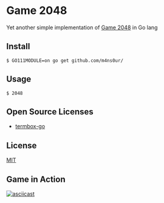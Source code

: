 # Game 2048
Yet another simple implementation of [Game 2048](https://gabrielecirulli.github.io/2048/) in Go lang

## Install
```
$ GO111MODULE=on go get github.com/m4ns0ur/
```

## Usage

```
$ 2048
```

## Open Source Licenses
- [termbox-go](https://github.com/nsf/termbox-go/blob/master/LICENSE)

## License
[MIT](LICENSE)

## Game in Action
[![asciicast](https://asciinema.org/a/85259.png)](https://asciinema.org/a/85259)
